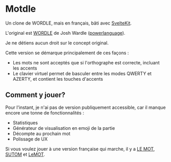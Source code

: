 # Motdle

Un clone de WORDLE, mais en français, bâti avec [SvelteKit](https://kit.svelte.dev/).

L'original est [WORDLE](https://www.powerlanguage.co.uk/wordle/) de Josh Wardle ([powerlanguage](https://www.powerlanguage.co.uk/)).

Je ne détiens aucun droit sur le concept original.

Cette version se démarque principalement de ces façons :

- Les mots ne sont acceptés que si l'orthographe est correcte, incluant les accents
- Le clavier virtuel permet de basculer entre les modes QWERTY et AZERTY, et contient les touches d'accents

## Comment y jouer?

Pour l'instant, je n'ai pas de version publiquement accessible, car il manque encore une tonne de fonctionnalités :

- Statistiques
- Générateur de visualisation en emoji de la partie
- Décompte au prochain mot
- Polissage de UX

Si vous voulez jouer à une version française qui marche, il y a [LE MOT](https://wordle.louan.me/), [SUTOM](https://sutom.nocle.fr/) et [LeMOT](https://www.solitaire-play.com/lemot/).
